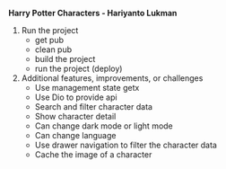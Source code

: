 **Harry Potter Characters - Hariyanto Lukman**

1. Run the project
    - get pub
    - clean pub
    - build the project
    - run the project (deploy)
2. Additional features, improvements, or challenges
    - Use management state getx
    - Use Dio to provide api
    - Search and filter character data
    - Show character detail
    - Can change dark mode or light mode
    - Can change language
    - Use drawer navigation to filter the character data
    - Cache the image of a character
